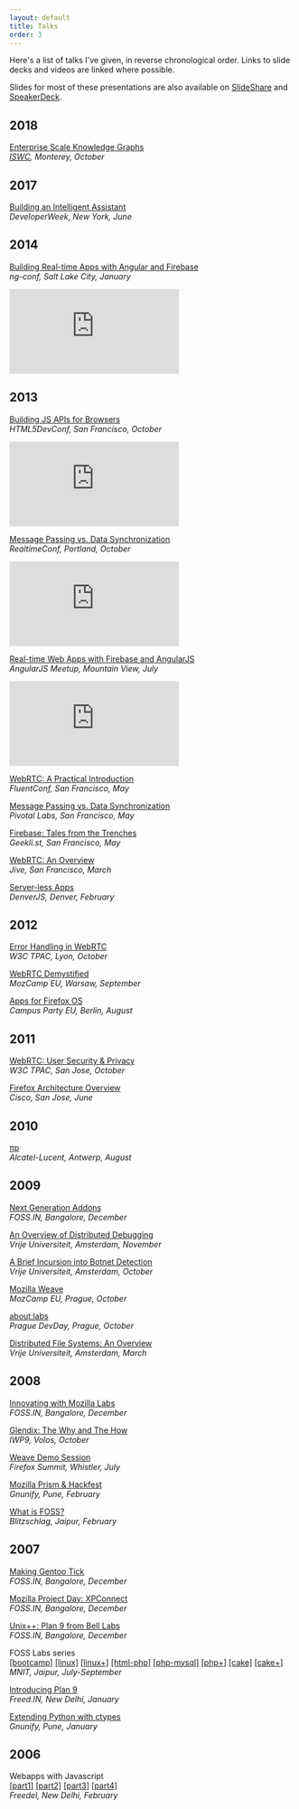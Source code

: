 ```yaml
---
layout: default
title: Talks
order: 3
---
```


Here's a list of talks I've given, in reverse chronological order.
Links to slide decks and videos are linked where possible.

Slides for most of these presentations are also available on
[SlideShare](https://www.slideshare.net/anantn/) and
[SpeakerDeck](https://speakerdeck.com/anantn).

## 2018

<a class="anchor" name="2018-kg"></a>
[Enterprise Scale Knowledge Graphs](https://proness.kix.in/talks/iswc18-kg.pdf)
<br><em><a href="http://iswc2018.semanticweb.org/panel-enterprise-scale-knowledge-graphs/">ISWC</a>, Monterey, October</em>

## 2017

<a class="anchor" name="2017-assistant"></a>
[Building an Intelligent Assistant](https://proness.kix.in/talks/devweek17-ozlo.pdf)
<br><em>DeveloperWeek, New York, June</em>

## 2014

<a class="anchor" name="2014-jsconf"></a>
[Building Real-time Apps with Angular and Firebase](https://proness.kix.in/talks/ngconf14-firebase.pdf)
<br><em>ng-conf, Salt Lake City, January</em>

<iframe class="video" src="https://www.youtube.com/embed/e4yUTkva_FM" frameborder="0" allowfullscreen></iframe>

## 2013

<a class="anchor" name="2013-jsapi"></a>
[Building JS APIs for Browsers](https://proness.kix.in/talks/devconf13-browsers/)
<br><em>HTML5DevConf, San Francisco, October</em>

<iframe class="video" src="https://www.youtube.com/embed/Jo4DttCcL7w" frameborder="0" allowfullscreen></iframe>

<a class="anchor" name="2013-message2"></a>
[Message Passing vs. Data Synchronization](https://proness.kix.in/talks/realtimeconf13-datasync.pdf)
<br><em>RealtimeConf, Portland, October</em>

<iframe src="https://player.vimeo.com/video/77352415" class="video" frameborder="0" webkitallowfullscreen mozallowfullscreen allowfullscreen></iframe>

<a class="anchor" name="2013-angularfire"></a>
[Real-time Web Apps with Firebase and AngularJS](https://proness.kix.in/talks/angular13-firebase/)
<br><em>AngularJS Meetup, Mountain View, July</em>

<iframe class="video" src="https://www.youtube.com/embed/C7ZI7z7qnHU" frameborder="0" allowfullscreen></iframe>

<a class="anchor" name="2013-webrtc2"></a>
[WebRTC: A Practical Introduction](https://proness.kix.in/talks/fluent13-webrtc/)
<br><em>FluentConf, San Francisco, May</em>

<a class="anchor" name="2013-message1"></a>
[Message Passing vs. Data Synchronization](https://proness.kix.in/talks/pivotal13-datasync.pdf)
<br><em>Pivotal Labs, San Francisco, May</em>

<a class="anchor" name="2013-firebase"></a>
[Firebase: Tales from the Trenches](https://proness.kix.in/talks/geeklist13-firebase)
<br><em>Geekli.st, San Francisco, May</em>

<a class="anchor" name="2013-webrtc1"></a>
[WebRTC: An Overview](https://proness.kix.in/talks/jive13-webrtc/)
<br><em>Jive, San Francisco, March</em>

<a class="anchor" name="2013-serverless"></a>
[Server-less Apps](https://proness.kix.in/talks/denverjs13-serverless.pdf)
<br><em>DenverJS, Denver, February</em>

## 2012

<a class="anchor" name="2012-webrtc-error"></a>
[Error Handling in WebRTC](https://proness.kix.in/talks/tpac12-webrtc.pdf)
<br><em>W3C TPAC, Lyon, October</em>

<a class="anchor" name="2012-webrtc-demystified"></a>
[WebRTC Demystified](https://proness.kix.in/talks/mozcamp12-webrtc.pdf)
<br><em>MozCamp EU, Warsaw, September</em>

<a class="anchor" name="2012-firefoxos"></a>
[Apps for Firefox OS](https://proness.kix.in/talks/campus12-apps.pdf)
<br><em>Campus Party EU, Berlin, August</em>

## 2011

<a class="anchor" name="2011-webrtc-security"></a>
[WebRTC: User Security &amp; Privacy](https://proness.kix.in/talks/tpac11-webrtc.pdf)
<br><em>W3C TPAC, San Jose, October</em>

<a class="anchor" name="2011-firefox-architecture"></a>
[Firefox Architecture Overview](https://proness.kix.in/talks/cisco11-fxarch.pdf)
<br><em>Cisco, San Jose, June</em>

## 2010

<a class="anchor" name="2010-piep"></a>
[πp](https://proness.kix.in/talks/bell10-piep.pdf)
<br><em>Alcatel-Lucent, Antwerp, August</em>

## 2009

<a class="anchor" name="2009-addons"></a>
[Next Generation Addons](https://proness.kix.in/talks/foss.in09-jetpack.pdf)
<br><em>FOSS.IN, Bangalore, December</em>

<a class="anchor" name="2009-distributed-debug"></a>
[An Overview of Distributed Debugging](https://proness.kix.in/talks/atds09-ddb.pdf)
<br><em>Vrije Universiteit, Amsterdam, November</em>

<a class="anchor" name="2009-botnet"></a>
[A Brief Incursion into Botnet Detection](https://proness.kix.in/talks/atns09-botnet.pdf)
<br><em>Vrije Universiteit, Amsterdam, October</em>

<a class="anchor" name="2009-weave"></a>
[Mozilla Weave](https://proness.kix.in/talks/mozcamp09-weave.pdf)
<br><em>MozCamp EU, Prague, October</em>

<a class="anchor" name="2009-about-labs"></a>
[about:labs](https://proness.kix.in/talks/mozcamp09-labs.pdf)
<br><em>Prague DevDay, Prague, October</em>

<a class="anchor" name="2009-distributed-files"></a>
[Distributed File Systems: An Overview](https://proness.kix.in/talks/cgc09-dfs.pdf)
<br><em>Vrije Universiteit, Amsterdam, March</em>

## 2008

<a class="anchor" name="2008-mozilla-labs"></a>
[Innovating with Mozilla Labs](https://proness.kix.in/talks/foss.in08-mozilla-labs.pdf)
<br><em>FOSS.IN, Bangalore, December</em>

<a class="anchor" name="2008-glendix"></a>
[Glendix: The Why and The How](https://proness.kix.in/talks/iwp9-08-glendix.pdf)
<br><em>IWP9, Volos, October</em>

<a class="anchor" name="2008-weave-demo"></a>
[Weave Demo Session](https://wiki.mozilla.org/Summit2008/Sessions/Proposals/Weave)
<br><em>Firefox Summit, Whistler, July</em>

<a class="anchor" name="2008-prism"></a>
[Mozilla Prism &amp; Hackfest](https://proness.kix.in/talks/gnunify08-prism.pdf)
<br><em>Gnunify, Pune, February</em>

<a class="anchor" name="2008-foss"></a>
[What is FOSS?](https://proness.kix.in/talks/blitz08-foss.pdf)
<br><em>Blitzschlag, Jaipur, February</em>

## 2007

<a class="anchor" name="2007-gentoo"></a>
[Making Gentoo Tick](https://proness.kix.in/talks/foss.in07-making-gentoo-tick.pdf)
<br><em>FOSS.IN, Bangalore, December</em>

<a class="anchor" name="2007-xpconnect"></a>
[Mozilla Project Day: XPConnect](https://proness.kix.in/talks/foss.in07-mozillapd-xpconnect.pdf)
<br><em>FOSS.IN, Bangalore, December</em>

<a class="anchor" name="2007-plan92"></a>
[Unix++: Plan 9 from Bell Labs](https://proness.kix.in/talks/foss.in07-plan9.pdf)
<br><em>FOSS.IN, Bangalore, December</em>

<a class="anchor" name="2007-foss-labs"></a>
FOSS Labs series<br>
[[bootcamp]](https://proness.kix.in/talks/itr07-bootcamp.pdf)
[[linux]](https://proness.kix.in/talks/itr07-linux-basics.pdf)
[[linux+]](https://proness.kix.in/talks/itr07-more-linux.pdf)
[[html-php]](https://proness.kix.in/talks/itr07-html-php.pdf)
[[php-mysql]](https://proness.kix.in/talks/itr07-php-mysql.pdf)
[[php+]](https://proness.kix.in/talks/itr07-php.pdf)
[[cake]](https://proness.kix.in/talks/itr07-cake.pdf)
[[cake+]](https://proness.kix.in/talks/itr07-more-cake.pdf)
<br><em>MNIT, Jaipur, July-September</em>

<a class="anchor" name="2007-plan91"></a>
[Introducing Plan 9](https://proness.kix.in/talks/freed07-plan9.pdf)
<br><em>Freed.IN, New Delhi, January</em>

<a class="anchor" name="2007-ctypes"></a>
[Extending Python with ctypes](https://proness.kix.in/talks/gnunify07-ctypes.pdf)
<br><em>Gnunify, Pune, January</em>

## 2006

<a class="anchor" name="2006-webapps"></a>
Webapps with Javascript<br>
[[part1]](https://proness.kix.in/talks/webapps/part1.html) [[part2]](https://proness.kix.in/talks/webapps/part2.html) [[part3]](https://proness.kix.in/talks/webapps/part3.html) [[part4]](https://proness.kix.in/talks/webapps/part4.html)
<br><em>Freedel, New Delhi, February</em>

